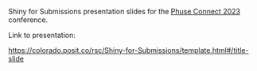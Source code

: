 Shiny for Submissions presentation slides for the [Phuse Connect 2023](https://www.phuse-events.org/attend/frontend/reg/thome.csp?pageID=9346&eventID=18&CSPCHD=000001000000Il9PsWenYuC4lvvHzIAVLbG21TbF34pPWPiPRE) conference.

Link to presentation:

https://colorado.posit.co/rsc/Shiny-for-Submissions/template.html#/title-slide
